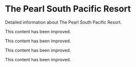 # The Pearl South Pacific Resort

Detailed information about The Pearl South Pacific Resort.

This content has been improved.

This content has been improved.

This content has been improved.

This content has been improved.